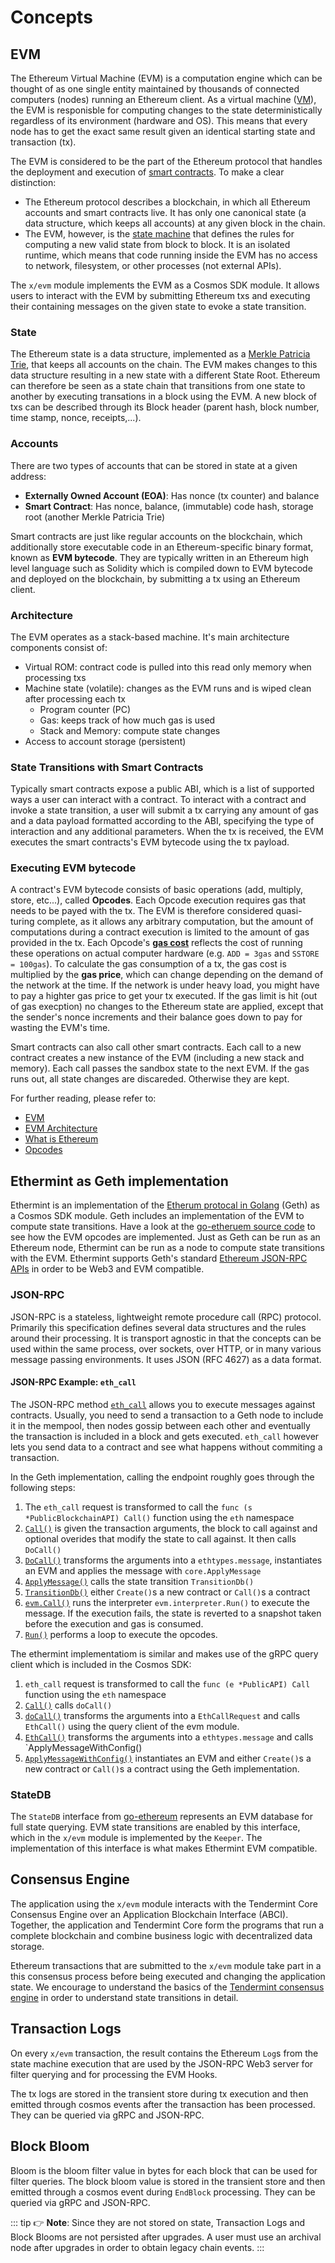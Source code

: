 <!--
order: 1
-->

# Concepts

## EVM

The Ethereum Virtual Machine (EVM) is a computation engine which can be thought of as one single entity maintained by thousands of connected computers (nodes) running an Ethereum client. As a virtual machine ([VM](https://en.wikipedia.org/wiki/Virtual_machine)), the EVM is responisble for computing changes to the state deterministically regardless of its environment (hardware and OS). This means that every node has to get the exact same result given an identical starting state and transaction (tx).

The EVM is considered to be the part of the Ethereum protocol that handles the deployment and execution of [smart contracts](https://ethereum.org/en/developers/docs/smart-contracts/). To make a clear distinction:

* The Ethereum protocol describes a blockchain, in which all Ethereum accounts and smart contracts live. It has only one canonical state (a data structure, which keeps all accounts) at any given block in the chain.
* The EVM, however, is the [state machine](https://en.wikipedia.org/wiki/Finite-state_machine) that defines the rules for computing a new valid state from block to block. It is an isolated runtime, which means that code running inside the EVM has no access to network, filesystem, or other processes (not external APIs).

The `x/evm` module implements the EVM as a Cosmos SDK module. It allows users to interact with the EVM by submitting Ethereum txs and executing their containing messages on the given state to evoke a state transition.

### State

The Ethereum state is a data structure, implemented as a [Merkle Patricia Trie](https://en.wikipedia.org/wiki/Merkle_tree), that keeps all accounts on the chain. The EVM makes changes to this data structure resulting in a new state with a different State Root. Ethereum can therefore be seen as a state chain that transitions from one state to another by executing transations in a block using the EVM. A new block of txs can be described through its Block header (parent hash, block number, time stamp, nonce, receipts,...).

### Accounts

There are two types of accounts that can be stored in state at a given address:

* **Externally Owned Account (EOA)**: Has nonce (tx counter) and balance
* **Smart Contract**: Has nonce, balance, (immutable) code hash, storage root (another Merkle Patricia Trie)

Smart contracts are just like regular accounts on the blockchain, which additionally store executable code in an Ethereum-specific binary format, known as **EVM bytecode**. They are typically written in an Ethereum high level language such as Solidity which is compiled down to EVM bytecode and deployed on the blockchain, by submitting a tx using an Ethereum client.

### Architecture

The EVM operates as a stack-based machine. It's main architecture components consist of:

* Virtual ROM: contract code is pulled into this read only memory when processing txs
* Machine state (volatile): changes as the EVM runs and is wiped clean after processing each tx
    * Program counter (PC)
    * Gas: keeps track of how much gas is used
    * Stack and Memory: compute state changes
* Access to account storage (persistent)

### State Transitions with Smart Contracts

Typically smart contracts expose a public ABI, which is a list of supported ways a user can interact with a contract. To interact with a contract and invoke a state transition, a user will submit a tx carrying any amount of gas and a data payload formatted according to the ABI, specifying the type of interaction and any additional parameters. When the tx is received, the EVM executes the smart contracts's EVM bytecode using the tx payload.

### Executing EVM bytecode

A contract's EVM bytecode consists of basic operations (add, multiply, store, etc...), called **Opcodes**. Each Opcode execution requires gas that needs to be payed with the tx. The EVM is therefore considered quasi-turing complete, as it allows any arbitrary computation, but the amount of computations during a contract execution is limited to the amount of gas provided in the tx. Each Opcode's [**gas cost**](https://www.evm.codes/) reflects the cost of running these operations on actual computer hardware (e.g. `ADD = 3gas` and `SSTORE = 100gas`). To calculate the gas consumption of a tx, the gas cost is multiplied by the **gas price**, which can change depending on the demand of the network at the time. If the network is under heavy load, you might have to pay a highter gas price to get your tx executed. If the gas limit is hit (out of gas execption) no changes to the Ethereum state are applied, except that the sender's nonce increments and their balance goes down to pay for wasting the EVM's time.

Smart contracts can also call other smart contracts. Each call to a new contract creates a new instance of the EVM (including a new stack and memory). Each call passes the sandbox state to the next EVM. If the gas runs out, all state changes are discareded. Otherwise they are kept.

For further reading, please refer to:

* [EVM](https://eth.wiki/concepts/evm/evm)
* [EVM Architecture](https://cypherpunks-core.github.io/ethereumbook/13evm.html#evm_architecture)
* [What is Ethereum](https://ethdocs.org/en/latest/introduction/what-is-ethereum.html#what-is-ethereum)
* [Opcodes](https://www.ethervm.io/)

## Ethermint as Geth implementation

Ethermint is an implementation of the [Etherum protocal in Golang](https://geth.ethereum.org/docs/getting-started) (Geth) as a Cosmos SDK module. Geth includes an implementation of the EVM to compute state transitions. Have a look at the [go-etheruem source code](https://github.com/ethereum/go-ethereum/blob/master/core/vm/instructions.go) to see how the EVM opcodes are implemented. Just as Geth can be run as an Ethereum node, Ethermint can be run as a node to compute state transitions with the EVM. Ethermint supports Geth's standard [Ethereum JSON-RPC APIs](https://docs.evmos.org/developers/json-rpc/endpoints.html) in order to be Web3 and EVM compatible.

### JSON-RPC

JSON-RPC is a stateless, lightweight remote procedure call (RPC) protocol. Primarily this specification defines several data structures and the rules around their processing. It is transport agnostic in that the concepts can be used within the same process, over sockets, over HTTP, or in many various message passing environments. It uses JSON (RFC 4627) as a data format.

#### JSON-RPC Example: `eth_call`

The JSON-RPC method [`eth_call`](https://docs.evmos.org/developers/json-rpc/endpoints.html#eth-call) allows you to execute messages against contracts. Usually, you need to send a transaction to a Geth node to include it in the mempool, then nodes gossip between each other and eventually the transaction is included in a block and gets executed. `eth_call` however lets you send data to a contract and see what happens without commiting a transaction.

In the Geth implementation, calling the endpoint roughly goes through the following steps:

1. The `eth_call` request is transformed to call the `func (s *PublicBlockchainAPI) Call()` function using the `eth` namespace
2. [`Call()`](https://github.com/ethereum/go-ethereum/blob/master/internal/ethapi/api.go#L982) is given the transaction arguments, the block to call against and optional overides that modify the state to call against. It then calls `DoCall()`
3. [`DoCall()`](https://github.com/ethereum/go-ethereum/blob/d575a2d3bc76dfbdefdd68b6cffff115542faf75/internal/ethapi/api.go#L891) transforms the arguments into a `ethtypes.message`, instantiates an EVM and applies the message with `core.ApplyMessage`
4. [`ApplyMessage()`](https://github.com/ethereum/go-ethereum/blob/d575a2d3bc76dfbdefdd68b6cffff115542faf75/core/state_transition.go#L180) calls the state transition `TransitionDb()`
5. [`TransitionDb()`](https://github.com/ethereum/go-ethereum/blob/d575a2d3bc76dfbdefdd68b6cffff115542faf75/core/state_transition.go#L275) either `Create()`s a new contract or `Call()`s a contract
6. [`evm.Call()`](https://github.com/ethereum/go-ethereum/blob/d575a2d3bc76dfbdefdd68b6cffff115542faf75/core/vm/evm.go#L168) runs the interpreter `evm.interpreter.Run()` to execute the message. If the execution fails, the state is reverted to a snapshot taken before the execution and gas is consumed.
7. [`Run()`](https://github.com/ethereum/go-ethereum/blob/d575a2d3bc76dfbdefdd68b6cffff115542faf75/core/vm/interpreter.go#L116) performs a loop to execute the opcodes.

The ethermint implementatiom is similar and makes use of the gRPC query client which is included in the Cosmos SDK:

1. `eth_call` request is transformed to call the `func (e *PublicAPI) Call` function using the `eth` namespace
2. [`Call()`](https://github.com/Pirrozho4ek/Entangle2/blob/main/rpc/namespaces/ethereum/eth/api.go#L639) calls `doCall()`
3. [`doCall()`](https://github.com/Pirrozho4ek/Entangle2/blob/main/rpc/namespaces/ethereum/eth/api.go#L656) transforms the arguments into a `EthCallRequest` and calls `EthCall()` using the query client of the evm module.
4. [`EthCall()`](https://github.com/Pirrozho4ek/Entangle2/blob/main/x/evm/keeper/grpc_query.go#L212) transforms the arguments into a `ethtypes.message` and calls `ApplyMessageWithConfig()
5. [`ApplyMessageWithConfig()`](https://github.com/Pirrozho4ek/Entangle2/blob/d5598932a7f06158b7a5e3aa031bbc94eaaae32c/x/evm/keeper/state_transition.go#L341) instantiates an EVM and either `Create()`s a new contract or `Call()`s a contract using the Geth implementation.

### StateDB

The `StateDB` interface from [go-ethereum](https://github.com/ethereum/go-ethereum/blob/master/core/vm/interface.go) represents an EVM database for full state querying. EVM state transitions are enabled by this interface, which in the `x/evm` module is implemented by the `Keeper`. The implementation of this interface is what makes Ethermint EVM compatible.

## Consensus Engine

The application using the `x/evm` module interacts with the Tendermint Core Consensus Engine over an Application Blockchain Interface (ABCI). Together, the application and Tendermint Core form the programs that run a complete blockchain and combine business logic with decentralized data storage.

Ethereum transactions that are submitted to the `x/evm` module take part in a this consensus process before being executed and changing the application state. We encourage to understand the basics of the [Tendermint consensus engine](https://docs.tendermint.com/master/introduction/what-is-tendermint.html#intro-to-abci) in order to understand state transitions in detail.

## Transaction Logs

On every `x/evm` transaction, the result contains the Ethereum `Log`s from the state machine execution that are used by the JSON-RPC Web3 server for filter querying and for processing the EVM Hooks.

The tx logs are stored in the transient store during tx execution and then emitted through cosmos events after the transaction has been processed. They can be queried via gRPC and JSON-RPC.

## Block Bloom

Bloom is the bloom filter value in bytes for each block that can be used for filter queries. The block bloom value is stored in the transient store and then emitted through a cosmos event during `EndBlock` processing. They can be queried via gRPC and JSON-RPC.

::: tip
👉 **Note**: Since they are not stored on state, Transaction Logs and Block Blooms are not persisted after upgrades. A user must use an archival node after upgrades in order to obtain legacy chain events.
:::
